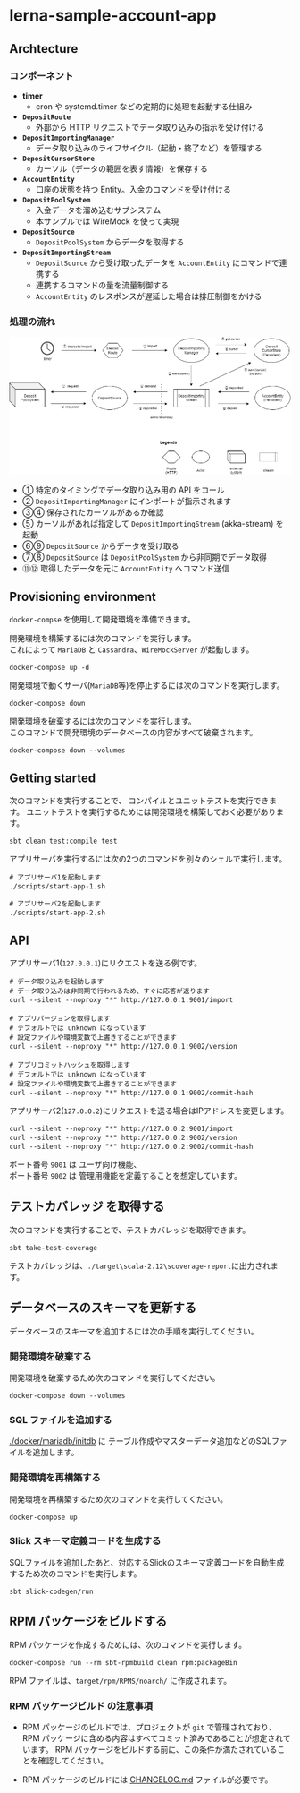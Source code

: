 # lerna-sample-account-app

## Archtecture

### コンポーネント

- **timer**
    - cron や systemd.timer などの定期的に処理を起動する仕組み
- **`DepositRoute`**
    - 外部から HTTP リクエストでデータ取り込みの指示を受け付ける
- **`DepositImportingManager`**
    - データ取り込みのライフサイクル（起動・終了など）を管理する
- **`DepositCursorStore`**
    - カーソル（データの範囲を表す情報）を保存する
- **`AccountEntity`**
    - 口座の状態を持つ Entity。入金のコマンドを受け付ける
- **`DepositPoolSystem`**
    - 入金データを溜め込むサブシステム
    - 本サンプルでは WireMock を使って実現
- **`DepositSource`**
    - `DepositPoolSystem` からデータを取得する
- **`DepositImportingStream`**
    - `DepositSource` から受け取ったデータを `AccountEntity` にコマンドで連携する
    - 連携するコマンドの量を流量制御する
    - `AccountEntity` のレスポンスが遅延した場合は排圧制御をかける
    
### 処理の流れ

![](./docs/images/archtecture.drawio.png)

- ① 特定のタイミングでデータ取り込み用の API をコール
- ② `DepositImportingManager` にインポートが指示されます
- ③④ 保存されたカーソルがあるか確認
- ⑤ カーソルがあれば指定して `DepositImportingStream` (akka-stream) を起動
- ⑥⑨ `DepositSource` からデータを受け取る
- ⑦⑧ `DepositSource` は `DepositPoolSystem` から非同期でデータ取得
- ⑪⑫ 取得したデータを元に `AccountEntity` へコマンド送信

## Provisioning environment

`docker-compse` を使用して開発環境を準備できます。

開発環境を構築するには次のコマンドを実行します。  
これによって `MariaDB` と `Cassandra`、`WireMockServer` が起動します。

```shell
docker-compose up -d
```

開発環境で動くサーバ(`MariaDB`等)を停止するには次のコマンドを実行します。

```shell
docker-compose down
```

開発環境を破棄するには次のコマンドを実行します。  
このコマンドで開発環境のデータベースの内容がすべて破棄されます。

```shell
docker-compose down --volumes
```

## Getting started

次のコマンドを実行することで、
コンパイルとユニットテストを実行できます。
ユニットテストを実行するためには開発環境を構築しておく必要があります。

```shell
sbt clean test:compile test
```

アプリサーバを実行するには次の2つのコマンドを別々のシェルで実行します。

```shell
# アプリサーバ1を起動します
./scripts/start-app-1.sh
```

```shell
# アプリサーバ2を起動します
./scripts/start-app-2.sh
```

## API

アプリサーバ1(`127.0.0.1`)にリクエストを送る例です。

```shell
# データ取り込みを起動します
# データ取り込みは非同期で行われるため、すぐに応答が返ります
curl --silent --noproxy "*" http://127.0.0.1:9001/import

# アプリバージョンを取得します
# デフォルトでは unknown になっています
# 設定ファイルや環境変数で上書きすることができます
curl --silent --noproxy "*" http://127.0.0.1:9002/version

# アプリコミットハッシュを取得します
# デフォルトでは unknown になっています
# 設定ファイルや環境変数で上書きすることができます
curl --silent --noproxy "*" http://127.0.0.1:9002/commit-hash
```

アプリサーバ2(`127.0.0.2`)にリクエストを送る場合はIPアドレスを変更します。

```
curl --silent --noproxy "*" http://127.0.0.2:9001/import
curl --silent --noproxy "*" http://127.0.0.2:9002/version
curl --silent --noproxy "*" http://127.0.0.2:9002/commit-hash
```

ポート番号 `9001` は ユーザ向け機能、  
ポート番号 `9002` は 管理用機能を定義することを想定しています。


## テストカバレッジ を取得する

次のコマンドを実行することで、テストカバレッジを取得できます。

```shell
sbt take-test-coverage
```

テストカバレッジは、`./target\scala-2.12\scoverage-report`に出力されます。

## データベースのスキーマを更新する

データベースのスキーマを追加するには次の手順を実行してください。

### 開発環境を破棄する

開発環境を破棄するため次のコマンドを実行してください。

```shell
docker-compose down --volumes
```

### SQL ファイルを追加する
[./docker/mariadb/initdb](./docker/mariadb/initdb) に
テーブル作成やマスターデータ追加などのSQLファイルを追加します。

### 開発環境を再構築する

開発環境を再構築するため次のコマンドを実行してください。

```shell
docker-compose up
```

### Slick スキーマ定義コードを生成する
SQLファイルを追加したあと、対応するSlickのスキーマ定義コードを自動生成するため次のコマンドを実行します。

```shell
sbt slick-codegen/run
```


## RPM パッケージをビルドする
RPM パッケージを作成するためには、次のコマンドを実行します。

```shell
docker-compose run --rm sbt-rpmbuild clean rpm:packageBin
```

RPM ファイルは、`target/rpm/RPMS/noarch/` に作成されます。

### RPM パッケージビルド の注意事項

- RPM パッケージのビルドでは、プロジェクトが `git` で管理されており、
RPM パッケージに含める内容はすべてコミット済みであることが想定されています。
RPM パッケージをビルドする前に、この条件が満たされていることを確認してください。

- RPM パッケージのビルドには [CHANGELOG.md](./CHANGELOG.md) ファイルが必要です。
